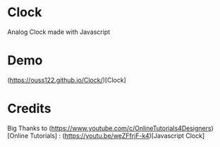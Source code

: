 # Clock
Analog Clock made with Javascript

# Demo 
(https://ouss122.github.io/Clock/)[Clock]

# Credits
Big Thanks to (https://www.youtube.com/c/OnlineTutorials4Designers)[Online Tutorials] : (https://youtu.be/weZFfrjF-k4)[Javascript Clock]
